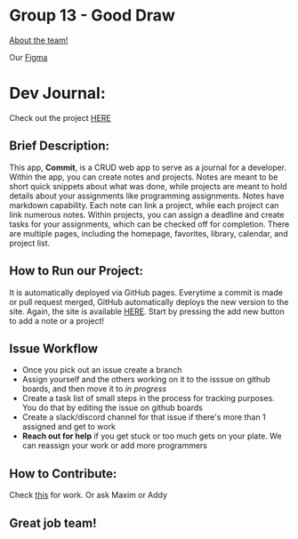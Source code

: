# Group 13 - Good Draw
[About the team!](/admin/team.md)  

Our [Figma](https://www.figma.com/design/odeiJOVBUigypF5W5i9X9C/Dev-Journal?node-id=112%3A82&t=OtFmd9BN0BnRaXgy-1) 

# Dev Journal:
Check out the project [HERE](https://cse-110-group-13.github.io/cse110-sp24-group13/source/homepage/index.html)

## Brief Description:  
This app, **Commit**, is a CRUD web app to serve as a journal for a developer. Within the app, you can create notes and projects. Notes are meant to be short quick snippets about what was done, while projects are meant to hold details about your assignments like programming assignments. Notes have markdown capability. Each note can link a project, while each project can link numerous notes. Within projects, you can assign a deadline and create tasks for your assignments, which can be checked off for completion. There are multiple pages, including the homepage, favorites, library, calendar, and project list.

## How to Run our Project:
It is automatically deployed via GitHub pages. Everytime a commit is made or pull request merged, GitHub automatically deploys the new version to the site. Again, the site is available [HERE](https://cse-110-group-13.github.io/cse110-sp24-group13/source/homepage/index.html). Start by pressing the add new button to add a note or a project!

## Issue Workflow
- Once you pick out an issue create a branch  
- Assign yourself and the others working on it to the isssue on github boards, and then move it to _in progress_
- Create a task list of small steps in the process for tracking purposes. You do that by editing the issue on github boards
- Create a slack/discord channel for that issue if there's more than 1 assigned and get to work
- **Reach out for help** if you get stuck or too much gets on your plate. We can reassign your work or add more programmers
  
## How to Contribute: 
Check [this](https://github.com/orgs/CSE-110-Group-13/projects/3/views/1?filterQuery=) for work. Or ask Maxim or Addy

## Great job team!
